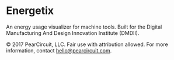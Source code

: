 # Energetix

An energy usage visualizer for machine tools. Built for the Digital Manufacturing And Design Innovation Institute (DMDII).

© 2017 PearCircuit, LLC. Fair use with attribution allowed. For more information, contact hello@pearcircuit.com.
